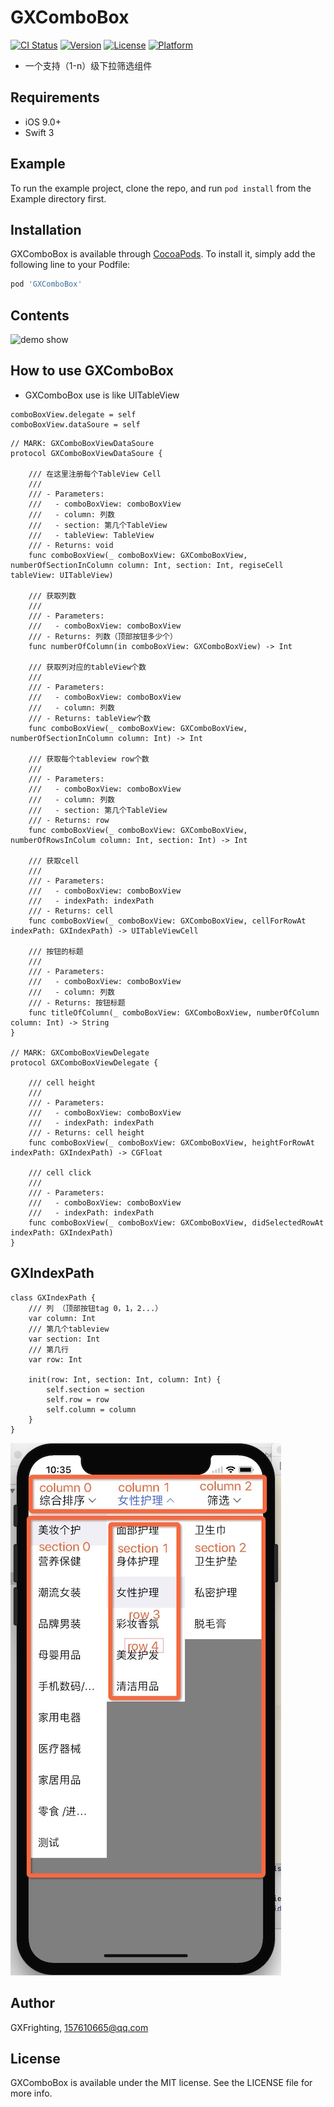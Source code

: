 # GXComboBox
[![CI Status](http://img.shields.io/travis/GXFrighting/GXComboBox.svg?style=flat)](https://travis-ci.org/GXFrighting/GXComboBox)
[![Version](https://img.shields.io/cocoapods/v/GXComboBox.svg?style=flat)](http://cocoapods.org/pods/GXComboBox)
[![License](https://img.shields.io/cocoapods/l/GXComboBox.svg?style=flat)](http://cocoapods.org/pods/GXComboBox)
[![Platform](https://img.shields.io/cocoapods/p/GXComboBox.svg?style=flat)](http://cocoapods.org/pods/GXComboBox)

- 一个支持（1-n）级下拉筛选组件

## Requirements
- iOS 9.0+
- Swift 3

## Example

To run the example project, clone the repo, and run `pod install` from the Example directory first.

## Installation

GXComboBox is available through [CocoaPods](http://cocoapods.org). To install
it, simply add the following line to your Podfile:

```ruby
pod 'GXComboBox'
```

## Contents
![demo show](Untitled.gif)

## How to use GXComboBox
- GXComboBox use is like UITableView

```
comboBoxView.delegate = self
comboBoxView.dataSoure = self
```

```
// MARK: GXComboBoxViewDataSoure
protocol GXComboBoxViewDataSoure {
    
    /// 在这里注册每个TableView Cell
    ///
    /// - Parameters:
    ///   - comboBoxView: comboBoxView
    ///   - column: 列数
    ///   - section: 第几个TableView
    ///   - tableView: TableView
    /// - Returns: void
    func comboBoxView(_ comboBoxView: GXComboBoxView, numberOfSectionInColumn column: Int, section: Int, regiseCell tableView: UITableView)
    
    /// 获取列数
    ///
    /// - Parameters:
    ///   - comboBoxView: comboBoxView
    /// - Returns: 列数（顶部按钮多少个）
    func numberOfColumn(in comboBoxView: GXComboBoxView) -> Int
    
    /// 获取列对应的tableView个数
    ///
    /// - Parameters:
    ///   - comboBoxView: comboBoxView
    ///   - column: 列数
    /// - Returns: tableView个数
    func comboBoxView(_ comboBoxView: GXComboBoxView, numberOfSectionInColumn column: Int) -> Int

    /// 获取每个tableview row个数
    ///
    /// - Parameters:
    ///   - comboBoxView: comboBoxView
    ///   - column: 列数
    ///   - section: 第几个TableView
    /// - Returns: row
    func comboBoxView(_ comboBoxView: GXComboBoxView, numberOfRowsInColum column: Int, section: Int) -> Int

    /// 获取cell
    ///
    /// - Parameters:
    ///   - comboBoxView: comboBoxView
    ///   - indexPath: indexPath
    /// - Returns: cell
    func comboBoxView(_ comboBoxView: GXComboBoxView, cellForRowAt indexPath: GXIndexPath) -> UITableViewCell
    
    /// 按钮的标题
    ///
    /// - Parameters:
    ///   - comboBoxView: comboBoxView
    ///   - column: 列数
    /// - Returns: 按钮标题
    func titleOfColumn(_ comboBoxView: GXComboBoxView, numberOfColumn column: Int) -> String
}

// MARK: GXComboBoxViewDelegate
protocol GXComboBoxViewDelegate {
    
    /// cell height
    ///
    /// - Parameters:
    ///   - comboBoxView: comboBoxView
    ///   - indexPath: indexPath
    /// - Returns: cell height
    func comboBoxView(_ comboBoxView: GXComboBoxView, heightForRowAt indexPath: GXIndexPath) -> CGFloat
    
    /// cell click
    ///
    /// - Parameters:
    ///   - comboBoxView: comboBoxView
    ///   - indexPath: indexPath
    func comboBoxView(_ comboBoxView: GXComboBoxView, didSelectedRowAt indexPath: GXIndexPath)
}
```
## GXIndexPath

```
class GXIndexPath {
    /// 列 （顶部按钮tag 0，1，2...）
    var column: Int
    /// 第几个tableview
    var section: Int
    /// 第几行
    var row: Int
    
    init(row: Int, section: Int, column: Int) {
        self.section = section
        self.row = row
        self.column = column
    }
}
```
![GXIndexPath](GXIndexPath.png)

## Author

GXFrighting, 157610665@qq.com

## License

GXComboBox is available under the MIT license. See the LICENSE file for more info.


